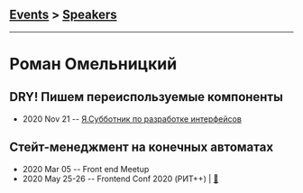## [Events](../README.md) > [Speakers](../speakers.md)
---

# Роман Омельницкий

## DRY! Пишем переиспользуемые компоненты
- 2020 Nov 21 -- [Я.Субботник по разработке интерфейсов](https://www.youtube.com/watch?v=wTkeS-X_OIU&t=3140)    
## Стейт-менеджмент на конечных автоматах
- 2020 Mar 05 -- Front end Meetup    
- 2020 May 25-26 -- Frontend Conf 2020 (РИТ++)  | [:notebook:](https://drive.google.com/file/d/1zMhgrB_PAb0E2UQtJw-MeFLHozgkf-XG/view)  
